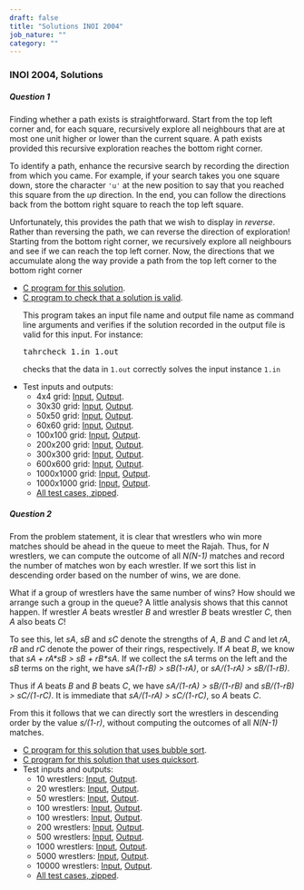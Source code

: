 ```yaml
---
draft: false
title: "Solutions INOI 2004"
job_nature: ""
category: ""
---
```


<div id="cont">
<h3 align="left">INOI 2004, Solutions</h3>
  


<h5 style="font-weight:bold">Question 1</h5>

<p> Finding whether a path exists is straightforward.  Start from
    the top left corner and, for each square, recursively explore
    all neighbours that are at most one unit higher or lower than
    the current square.  A path exists provided this recursive
    exploration reaches the bottom right corner.</p>

<p> To identify a path, enhance the recursive search by recording
    the direction from which you came.  For example, if your
    search takes you one square down, store the character
    <code>'u'</code> at the new position to say that you reached
    this square from the <em>up</em> direction.  In the end, you
    can follow the directions back from the bottom right square
    to reach the top left square.</p>

<p> Unfortunately, this provides the path that we wish to display
    in <em>reverse</em>.  Rather than reversing the path, we can
    reverse the direction of exploration!  Starting from the
    bottom right corner, we recursively explore all neighbours
    and see if we can reach the top left corner.  Now, the
    directions that we accumulate along the way provide a path
    from the top left corner to the bottom right corner</p>

<ul>

<li> <a href="https://www.iarcs.org.in/inoi/2004/inoi2004/tahr.c">C program for this solution</a>.

<li> <a href="https://www.iarcs.org.in/inoi/2004/inoi2004/tahrcheck.c">C program to check that a solution is
     valid</a>.<br>

This program takes an input file name and output file name
as command line arguments and verifies if the solution
recorded in the output file is valid for this input.  For
instance:

<pre>
tahrcheck 1.in 1.out
</pre>

checks that the data in <code>1.out</code> correctly solves
the input instance <code>1.in</code>

<li> Test inputs and outputs:

<ul>

<li> 4x4 grid: <a href="https://www.iarcs.org.in/inoi/2004/inoi2004/tahr-1.in">Input</a>, <a href="https://www.iarcs.org.in/inoi/2004/inoi2004/tahr-1.out">Output</a>.

<li> 30x30 grid: <a href="https://www.iarcs.org.in/inoi/2004/inoi2004/tahr-2.in">Input</a>, <a href="https://www.iarcs.org.in/inoi/2004/inoi2004/tahr-2.out">Output</a>.

<li> 50x50 grid:  <a href="https://www.iarcs.org.in/inoi/2004/inoi2004/tahr-3.in">Input</a>, <a href="https://www.iarcs.org.in/inoi/2004/inoi2004/tahr-3.out">Output</a>.

<li> 60x60 grid:  <a href="https://www.iarcs.org.in/inoi/2004/inoi2004/tahr-4.in">Input</a>, <a href="https://www.iarcs.org.in/inoi/2004/inoi2004/tahr-4.out">Output</a>.

<li> 100x100 grid:  <a href="https://www.iarcs.org.in/inoi/2004/inoi2004/tahr-5.in">Input</a>, <a href="https://www.iarcs.org.in/inoi/2004/inoi2004/tahr-5.out">Output</a>.

<li> 200x200 grid:  <a href="https://www.iarcs.org.in/inoi/2004/inoi2004/tahr-6.in">Input</a>, <a href="https://www.iarcs.org.in/inoi/2004/inoi2004/tahr-6.out">Output</a>.

<li> 300x300 grid:  <a href="https://www.iarcs.org.in/inoi/2004/inoi2004/tahr-7.in">Input</a>, <a href="https://www.iarcs.org.in/inoi/2004/inoi2004/tahr-7.out">Output</a>.

<li> 600x600 grid:  <a href="https://www.iarcs.org.in/inoi/2004/inoi2004/tahr-8.in">Input</a>, <a href="https://www.iarcs.org.in/inoi/2004/inoi2004/tahr-8.out">Output</a>.

<li> 1000x1000 grid:  <a href="https://www.iarcs.org.in/inoi/2004/inoi2004/tahr-9.in">Input</a>, <a href="https://www.iarcs.org.in/inoi/2004/inoi2004/tahr-9.out">Output</a>.

<li> 1000x1000 grid:  <a href="https://www.iarcs.org.in/inoi/2004/inoi2004/tahr-10.in">Input</a>, <a href="https://www.iarcs.org.in/inoi/2004/inoi2004/tahr-10.out">Output</a>.

<li> <a href="https://www.iarcs.org.in/inoi/2004/inoi2004/tahr-data.zip">All test cases, zipped</a>.

</ul>


</ul>

<h5 style="font-weight:bold">Question 2</h5>

<p> From the problem statement, it is clear that wrestlers who
    win more matches should be ahead in the queue to meet the
    Rajah.  Thus, for <em>N</em> wrestlers, we can compute the
    outcome of all <em>N(N-1)</em> matches and record the number
    of matches won by each wrestler.  If we sort this list in
    descending order based on the number of wins, we are
    done.</p>

<p> What if a group of wrestlers have the same number of wins?
    How should we arrange such a group in the queue?  A little
    analysis shows that this cannot happen.  If wrestler
    <em>A</em> beats wrestler <em>B</em> and wrestler <em>B</em>
    beats wrestler <em>C</em>, then <em>A</em> also beats
    <em>C</em>!</p>

<p> To see this, let <em>sA</em>, <em>sB</em> and <em>sC</em>
    denote the strengths of <em>A</em>, <em>B</em> and <em>C</em>
    and let <em>rA</em>, <em>rB</em> and <em>rC</em> denote the
    power of their rings, respectively.   If <em>A</em> beat
    <em>B</em>, we know that <em>sA + rA*sB &gt; sB +
    rB*sA</em>.  If we collect the <em>sA</em> terms on the left
    and the <em>sB</em> terms on the right, we have <em>sA(1-rB)
    &gt; sB(1-rA)</em>, or <em>sA/(1-rA) &gt; sB/(1-rB)</em>.</p>

<p> Thus if <em>A</em> beats <em>B</em> and <em>B</em> beats
    <em>C</em>, we have <em>sA/(1-rA) &gt; sB/(1-rB)</em> and
    <em>sB/(1-rB) &gt; sC/(1-rC)</em>.  It is immediate that
    <em>sA/(1-rA) &gt; sC/(1-rC)</em>, so <em>A</em> beats
    <em>C</em>.</p>


<p> From this it follows that we can directly sort the wrestlers
    in descending order
    by  the value <em>s/(1-r)</em>, without computing the
    outcomes of all <em>N(N-1)</em> matches.</p>

<ul>

<li> <a href="https://www.iarcs.org.in/inoi/2004/inoi2004/wrestler-bsort.c">C program for this solution that
     uses bubble sort</a>.

<li> <a href="https://www.iarcs.org.in/inoi/2004/inoi2004/wrestler-qsort.c">C program for this solution that
     uses quicksort</a>.


<li> Test inputs and outputs:

<ul>


<li> 10 wrestlers: <a href="https://www.iarcs.org.in/inoi/2004/inoi2004/wrestler-1.in">Input</a>, <a href="https://www.iarcs.org.in/inoi/2004/inoi2004/wrestler-1.out">Output</a>.

<li> 20 wrestlers: <a href="https://www.iarcs.org.in/inoi/2004/inoi2004/wrestler-2.in">Input</a>, <a href="https://www.iarcs.org.in/inoi/2004/inoi2004/wrestler-2.out">Output</a>.

<li> 50 wrestlers: <a href="https://www.iarcs.org.in/inoi/2004/inoi2004/wrestler-3.in">Input</a>, <a href="https://www.iarcs.org.in/inoi/2004/inoi2004/wrestler-3.out">Output</a>.

<li> 100 wrestlers: <a href="https://www.iarcs.org.in/inoi/2004/inoi2004/wrestler-4.in">Input</a>, <a href="https://www.iarcs.org.in/inoi/2004/inoi2004/wrestler-3.out">Output</a>.

<li> 100 wrestlers: <a href="https://www.iarcs.org.in/inoi/2004/inoi2004/wrestler-5.in">Input</a>, <a href="https://www.iarcs.org.in/inoi/2004/inoi2004/wrestler-4.out">Output</a>.

<li> 200 wrestlers: <a href="https://www.iarcs.org.in/inoi/2004/inoi2004/wrestler-6.in">Input</a>, <a href="https://www.iarcs.org.in/inoi/2004/inoi2004/wrestler-5.out">Output</a>.

<li> 500 wrestlers: <a href="https://www.iarcs.org.in/inoi/2004/inoi2004/wrestler-7.in">Input</a>, <a href="https://www.iarcs.org.in/inoi/2004/inoi2004/wrestler-5.out">Output</a>.

<li> 1000 wrestlers: <a href="https://www.iarcs.org.in/inoi/2004/inoi2004/wrestler-8.in">Input</a>, <a href="https://www.iarcs.org.in/inoi/2004/inoi2004/wrestler-6.out">Output</a>.

<li> 5000 wrestlers: <a href="https://www.iarcs.org.in/inoi/2004/inoi2004/wrestler-9.in">Input</a>, <a href="https://www.iarcs.org.in/inoi/2004/inoi2004/wrestler-6.out">Output</a>.

<li> 10000 wrestlers: <a href="https://www.iarcs.org.in/inoi/2004/inoi2004/wrestler-10.in">Input</a>, <a href="https://www.iarcs.org.in/inoi/2004/inoi2004/wrestler-6.out">Output</a>.

<li> <a href="https://www.iarcs.org.in/inoi/2004/inoi2004/wrestler-data.zip">All test cases, zipped</a>.

</ul>


</ul>

<br />

</div>
